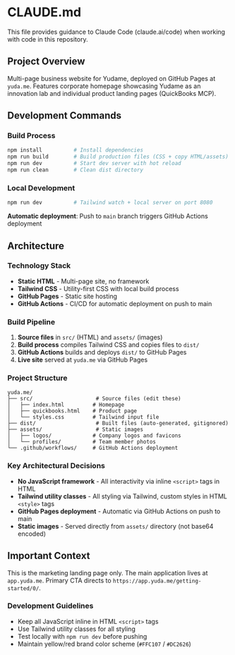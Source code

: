 # CLAUDE.md

This file provides guidance to Claude Code (claude.ai/code) when working with code in this repository.

## Project Overview

Multi-page business website for Yudame, deployed on GitHub Pages at `yuda.me`. Features corporate homepage showcasing Yudame as an innovation lab and individual product landing pages (QuickBooks MCP).

## Development Commands

### Build Process
```bash
npm install          # Install dependencies
npm run build        # Build production files (CSS + copy HTML/assets)
npm run dev          # Start dev server with hot reload
npm run clean        # Clean dist directory
```

### Local Development
```bash
npm run dev          # Tailwind watch + local server on port 8080
```

**Automatic deployment**: Push to `main` branch triggers GitHub Actions deployment

## Architecture

### Technology Stack
- **Static HTML** - Multi-page site, no framework
- **Tailwind CSS** - Utility-first CSS with local build process
- **GitHub Pages** - Static site hosting
- **GitHub Actions** - CI/CD for automatic deployment on push to main

### Build Pipeline
1. **Source files** in `src/` (HTML) and `assets/` (images)
2. **Build process** compiles Tailwind CSS and copies files to `dist/`
3. **GitHub Actions** builds and deploys `dist/` to GitHub Pages
4. **Live site** served at `yuda.me` via GitHub Pages

### Project Structure
```
yuda.me/
├── src/                    # Source files (edit these)
│   ├── index.html         # Homepage
│   ├── quickbooks.html    # Product page
│   └── styles.css         # Tailwind input file
├── dist/                   # Built files (auto-generated, gitignored)
├── assets/                 # Static images
│   ├── logos/             # Company logos and favicons
│   └── profiles/          # Team member photos
└── .github/workflows/     # GitHub Actions deployment
```

### Key Architectural Decisions
- **No JavaScript framework** - All interactivity via inline `<script>` tags in HTML
- **Tailwind utility classes** - All styling via Tailwind, custom styles in HTML `<style>` tags
- **GitHub Pages deployment** - Automatic via GitHub Actions on push to main
- **Static images** - Served directly from `assets/` directory (not base64 encoded)

## Important Context

This is the marketing landing page only. The main application lives at `app.yuda.me`. Primary CTA directs to `https://app.yuda.me/getting-started/0/`.

### Development Guidelines
- Keep all JavaScript inline in HTML `<script>` tags
- Use Tailwind utility classes for all styling
- Test locally with `npm run dev` before pushing
- Maintain yellow/red brand color scheme (`#FFC107` / `#DC2626`)